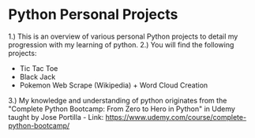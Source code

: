 # Python Personal Projects

1.) This is an overview of various personal Python projects to detail my progression with my learning of python.
2.) You will find the following projects:
  - Tic Tac Toe
  - Black Jack
  - Pokemon Web Scrape (Wikipedia) + Word Cloud Creation
  
3.) My knowledge and understanding of python originates from the "Complete Python Bootcamp: From Zero to Hero in Python" in Udemy taught by Jose Portilla
    - Link: https://www.udemy.com/course/complete-python-bootcamp/
